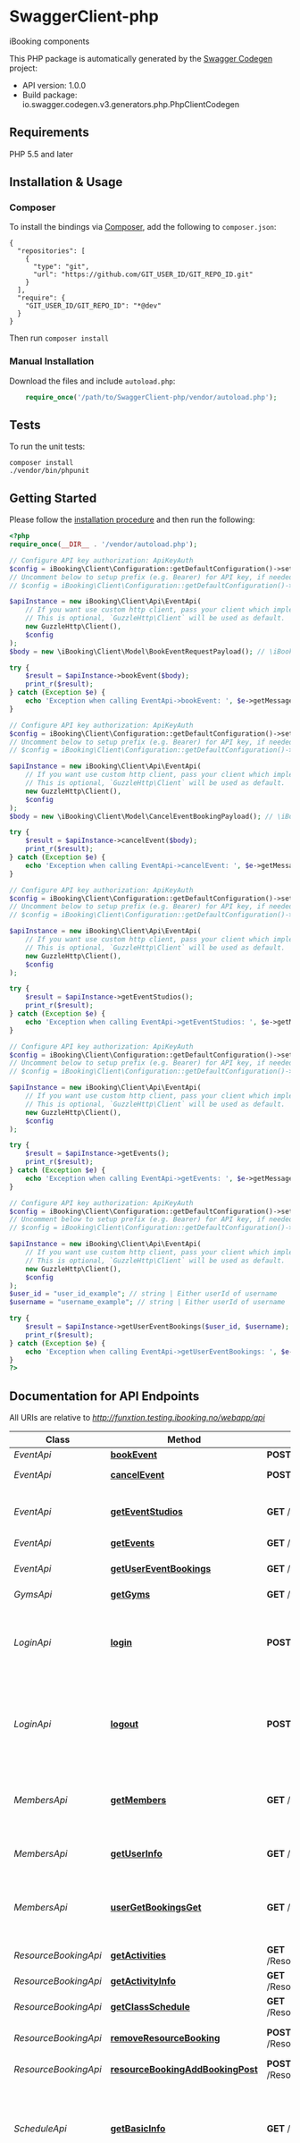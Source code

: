 # SwaggerClient-php
iBooking components

This PHP package is automatically generated by the [Swagger Codegen](https://github.com/swagger-api/swagger-codegen) project:

- API version: 1.0.0
- Build package: io.swagger.codegen.v3.generators.php.PhpClientCodegen

## Requirements

PHP 5.5 and later

## Installation & Usage
### Composer

To install the bindings via [Composer](http://getcomposer.org/), add the following to `composer.json`:

```
{
  "repositories": [
    {
      "type": "git",
      "url": "https://github.com/GIT_USER_ID/GIT_REPO_ID.git"
    }
  ],
  "require": {
    "GIT_USER_ID/GIT_REPO_ID": "*@dev"
  }
}
```

Then run `composer install`

### Manual Installation

Download the files and include `autoload.php`:

```php
    require_once('/path/to/SwaggerClient-php/vendor/autoload.php');
```

## Tests

To run the unit tests:

```
composer install
./vendor/bin/phpunit
```

## Getting Started

Please follow the [installation procedure](#installation--usage) and then run the following:

```php
<?php
require_once(__DIR__ . '/vendor/autoload.php');

// Configure API key authorization: ApiKeyAuth
$config = iBooking\Client\Configuration::getDefaultConfiguration()->setApiKey('X-Access-Token', 'YOUR_API_KEY');
// Uncomment below to setup prefix (e.g. Bearer) for API key, if needed
// $config = iBooking\Client\Configuration::getDefaultConfiguration()->setApiKeyPrefix('X-Access-Token', 'Bearer');

$apiInstance = new iBooking\Client\Api\EventApi(
    // If you want use custom http client, pass your client which implements `GuzzleHttp\ClientInterface`.
    // This is optional, `GuzzleHttp\Client` will be used as default.
    new GuzzleHttp\Client(),
    $config
);
$body = new \iBooking\Client\Model\BookEventRequestPayload(); // \iBooking\Client\Model\BookEventRequestPayload | BookEventRequestPayload object

try {
    $result = $apiInstance->bookEvent($body);
    print_r($result);
} catch (Exception $e) {
    echo 'Exception when calling EventApi->bookEvent: ', $e->getMessage(), PHP_EOL;
}

// Configure API key authorization: ApiKeyAuth
$config = iBooking\Client\Configuration::getDefaultConfiguration()->setApiKey('X-Access-Token', 'YOUR_API_KEY');
// Uncomment below to setup prefix (e.g. Bearer) for API key, if needed
// $config = iBooking\Client\Configuration::getDefaultConfiguration()->setApiKeyPrefix('X-Access-Token', 'Bearer');

$apiInstance = new iBooking\Client\Api\EventApi(
    // If you want use custom http client, pass your client which implements `GuzzleHttp\ClientInterface`.
    // This is optional, `GuzzleHttp\Client` will be used as default.
    new GuzzleHttp\Client(),
    $config
);
$body = new \iBooking\Client\Model\CancelEventBookingPayload(); // \iBooking\Client\Model\CancelEventBookingPayload | 

try {
    $result = $apiInstance->cancelEvent($body);
    print_r($result);
} catch (Exception $e) {
    echo 'Exception when calling EventApi->cancelEvent: ', $e->getMessage(), PHP_EOL;
}

// Configure API key authorization: ApiKeyAuth
$config = iBooking\Client\Configuration::getDefaultConfiguration()->setApiKey('X-Access-Token', 'YOUR_API_KEY');
// Uncomment below to setup prefix (e.g. Bearer) for API key, if needed
// $config = iBooking\Client\Configuration::getDefaultConfiguration()->setApiKeyPrefix('X-Access-Token', 'Bearer');

$apiInstance = new iBooking\Client\Api\EventApi(
    // If you want use custom http client, pass your client which implements `GuzzleHttp\ClientInterface`.
    // This is optional, `GuzzleHttp\Client` will be used as default.
    new GuzzleHttp\Client(),
    $config
);

try {
    $result = $apiInstance->getEventStudios();
    print_r($result);
} catch (Exception $e) {
    echo 'Exception when calling EventApi->getEventStudios: ', $e->getMessage(), PHP_EOL;
}

// Configure API key authorization: ApiKeyAuth
$config = iBooking\Client\Configuration::getDefaultConfiguration()->setApiKey('X-Access-Token', 'YOUR_API_KEY');
// Uncomment below to setup prefix (e.g. Bearer) for API key, if needed
// $config = iBooking\Client\Configuration::getDefaultConfiguration()->setApiKeyPrefix('X-Access-Token', 'Bearer');

$apiInstance = new iBooking\Client\Api\EventApi(
    // If you want use custom http client, pass your client which implements `GuzzleHttp\ClientInterface`.
    // This is optional, `GuzzleHttp\Client` will be used as default.
    new GuzzleHttp\Client(),
    $config
);

try {
    $result = $apiInstance->getEvents();
    print_r($result);
} catch (Exception $e) {
    echo 'Exception when calling EventApi->getEvents: ', $e->getMessage(), PHP_EOL;
}

// Configure API key authorization: ApiKeyAuth
$config = iBooking\Client\Configuration::getDefaultConfiguration()->setApiKey('X-Access-Token', 'YOUR_API_KEY');
// Uncomment below to setup prefix (e.g. Bearer) for API key, if needed
// $config = iBooking\Client\Configuration::getDefaultConfiguration()->setApiKeyPrefix('X-Access-Token', 'Bearer');

$apiInstance = new iBooking\Client\Api\EventApi(
    // If you want use custom http client, pass your client which implements `GuzzleHttp\ClientInterface`.
    // This is optional, `GuzzleHttp\Client` will be used as default.
    new GuzzleHttp\Client(),
    $config
);
$user_id = "user_id_example"; // string | Either userId of username
$username = "username_example"; // string | Either userId of username

try {
    $result = $apiInstance->getUserEventBookings($user_id, $username);
    print_r($result);
} catch (Exception $e) {
    echo 'Exception when calling EventApi->getUserEventBookings: ', $e->getMessage(), PHP_EOL;
}
?>
```

## Documentation for API Endpoints

All URIs are relative to *http://funxtion.testing.ibooking.no/webapp/api*

Class | Method | HTTP request | Description
------------ | ------------- | ------------- | -------------
*EventApi* | [**bookEvent**](docs/Api/EventApi.md#bookevent) | **POST** /Event/bookEvent | Book an event
*EventApi* | [**cancelEvent**](docs/Api/EventApi.md#cancelevent) | **POST** /Event/cancelBooking | Cancel an event booking
*EventApi* | [**getEventStudios**](docs/Api/EventApi.md#geteventstudios) | **GET** /Event/getStudios | Return studios with events and their event categories
*EventApi* | [**getEvents**](docs/Api/EventApi.md#getevents) | **GET** /Event/getEvents | Get events
*EventApi* | [**getUserEventBookings**](docs/Api/EventApi.md#getusereventbookings) | **GET** /Event/getUserBookings | Return all event bookings of a user
*GymsApi* | [**getGyms**](docs/Api/GymsApi.md#getgyms) | **GET** /Chain/gyms | Get gyms
*LoginApi* | [**login**](docs/Api/LoginApi.md#login) | **POST** /User/login | This method will upon success return a token that must be used for further communication with the API.
*LoginApi* | [**logout**](docs/Api/LoginApi.md#logout) | **POST** /User/logout | Invalidates the token provided, and resets any auth session used for other iBooking services.
*MembersApi* | [**getMembers**](docs/Api/MembersApi.md#getmembers) | **GET** /Chain/members | This method will list all the members in the same chain as the current company.
*MembersApi* | [**getUserInfo**](docs/Api/MembersApi.md#getuserinfo) | **GET** /User/getUserInfo | This method will upon success return user info
*MembersApi* | [**userGetBookingsGet**](docs/Api/MembersApi.md#usergetbookingsget) | **GET** /User/getBookings | This method returns a list of the bookings for a user. Sorted descending by class.from.
*ResourceBookingApi* | [**getActivities**](docs/Api/ResourceBookingApi.md#getactivities) | **GET** /ResourceBooking/getActivities | Get activities
*ResourceBookingApi* | [**getActivityInfo**](docs/Api/ResourceBookingApi.md#getactivityinfo) | **GET** /ResourceBooking/getActivityInfo | Get Activity Info
*ResourceBookingApi* | [**getClassSchedule**](docs/Api/ResourceBookingApi.md#getclassschedule) | **GET** /ResourceBooking/getSchedule | Returns class schedule
*ResourceBookingApi* | [**removeResourceBooking**](docs/Api/ResourceBookingApi.md#removeresourcebooking) | **POST** /ResourceBooking/removeBooking | Remove resource booking
*ResourceBookingApi* | [**resourceBookingAddBookingPost**](docs/Api/ResourceBookingApi.md#resourcebookingaddbookingpost) | **POST** /ResourceBooking/addBooking | Add resource booking.
*ScheduleApi* | [**getBasicInfo**](docs/Api/ScheduleApi.md#getbasicinfo) | **GET** /Schedule/getBasicInfo | This method returns basic information, and optionally also the output of the getStudios and getInstructors methods.
*ScheduleApi* | [**getScheduleStudios**](docs/Api/ScheduleApi.md#getschedulestudios) | **GET** /Schedule/getStudios | This method returns a full list of all studios that belongs to the parent entity.
*ScheduleApi* | [**scheduleAddBookingPost**](docs/Api/ScheduleApi.md#scheduleaddbookingpost) | **POST** /Schedule/addBooking | This method adds a booking to the provided class for the provided user (via token).
*ScheduleApi* | [**scheduleCancelBookingPost**](docs/Api/ScheduleApi.md#schedulecancelbookingpost) | **POST** /Schedule/cancelBooking | This method cancels/deletes a booking from the provided class for the provided user (via token).
*ScheduleApi* | [**scheduleGetClassGet**](docs/Api/ScheduleApi.md#schedulegetclassget) | **GET** /Schedule/getClass | Will return all information related to a group class, including descriptions and/or images of the class/instructors.
*ScheduleApi* | [**scheduleGetInstructorsGet**](docs/Api/ScheduleApi.md#schedulegetinstructorsget) | **GET** /Schedule/getInstructors | This method returns a full list of all group class instructors.
*ScheduleApi* | [**scheduleGetScheduleGet**](docs/Api/ScheduleApi.md#schedulegetscheduleget) | **GET** /Schedule/getSchedule | Will return the group class schedule. All parameters are GET parameters.

## Documentation For Models

 - [Activity](docs/Model/Activity.md)
 - [ActivityClass](docs/Model/ActivityClass.md)
 - [ActivityClassBooker](docs/Model/ActivityClassBooker.md)
 - [ActivityClassStudio](docs/Model/ActivityClassStudio.md)
 - [ActivityStudio](docs/Model/ActivityStudio.md)
 - [AddBookingPayload](docs/Model/AddBookingPayload.md)
 - [AddResourceBookingResponse](docs/Model/AddResourceBookingResponse.md)
 - [AddScheduleBookingResponse](docs/Model/AddScheduleBookingResponse.md)
 - [Address](docs/Model/Address.md)
 - [BookEventRequestPayload](docs/Model/BookEventRequestPayload.md)
 - [BookEventResponse](docs/Model/BookEventResponse.md)
 - [Booking](docs/Model/Booking.md)
 - [CancelEventBookingPayload](docs/Model/CancelEventBookingPayload.md)
 - [CancelEventResponse](docs/Model/CancelEventResponse.md)
 - [CancelScheduleBookingPayload](docs/Model/CancelScheduleBookingPayload.md)
 - [CancelScheduleBookingResponse](docs/Model/CancelScheduleBookingResponse.md)
 - [Category](docs/Model/Category.md)
 - [CommunicationChannels](docs/Model/CommunicationChannels.md)
 - [Contract](docs/Model/Contract.md)
 - [Coordinates](docs/Model/Coordinates.md)
 - [DaySchedule](docs/Model/DaySchedule.md)
 - [DayScheduleRow](docs/Model/DayScheduleRow.md)
 - [ErrorResponse](docs/Model/ErrorResponse.md)
 - [Event](docs/Model/Event.md)
 - [EventSpecifics](docs/Model/EventSpecifics.md)
 - [EventStudio](docs/Model/EventStudio.md)
 - [EventsResponse](docs/Model/EventsResponse.md)
 - [GetActivitiesResponse](docs/Model/GetActivitiesResponse.md)
 - [GetActivityInfoResponse](docs/Model/GetActivityInfoResponse.md)
 - [GetBasicInfoResponse](docs/Model/GetBasicInfoResponse.md)
 - [GetClassScheduleResponse](docs/Model/GetClassScheduleResponse.md)
 - [GetEventUserBookingsResponse](docs/Model/GetEventUserBookingsResponse.md)
 - [GetGroupClassesResponse](docs/Model/GetGroupClassesResponse.md)
 - [GetResourceBookingScheduleResponse](docs/Model/GetResourceBookingScheduleResponse.md)
 - [GetScheduleInstructorsResponse](docs/Model/GetScheduleInstructorsResponse.md)
 - [GetScheduleScheduleResponse](docs/Model/GetScheduleScheduleResponse.md)
 - [GetScheduleScheduleResponseDays](docs/Model/GetScheduleScheduleResponseDays.md)
 - [GetScheduleStudiosResponse](docs/Model/GetScheduleStudiosResponse.md)
 - [GetStudiosEventResponse](docs/Model/GetStudiosEventResponse.md)
 - [GetStudiosEventResponseCategories](docs/Model/GetStudiosEventResponseCategories.md)
 - [GetStudiosEventResponseStudios](docs/Model/GetStudiosEventResponseStudios.md)
 - [GetUserBookingsResponse](docs/Model/GetUserBookingsResponse.md)
 - [GetUserBookingsResponseBookings](docs/Model/GetUserBookingsResponseBookings.md)
 - [GroupFitnessClass](docs/Model/GroupFitnessClass.md)
 - [GroupFitnessClassStudio](docs/Model/GroupFitnessClassStudio.md)
 - [GroupFitnessClassWaitlist](docs/Model/GroupFitnessClassWaitlist.md)
 - [Gym](docs/Model/Gym.md)
 - [GymsResponse](docs/Model/GymsResponse.md)
 - [Instructor](docs/Model/Instructor.md)
 - [LoginRequestParameters](docs/Model/LoginRequestParameters.md)
 - [LoginResponse](docs/Model/LoginResponse.md)
 - [LogoutPayload](docs/Model/LogoutPayload.md)
 - [Member](docs/Model/Member.md)
 - [MemberGym](docs/Model/MemberGym.md)
 - [MembersResponse](docs/Model/MembersResponse.md)
 - [OneOfGetUserBookingsResponseBookingsModelClass](docs/Model/OneOfGetUserBookingsResponseBookingsModelClass.md)
 - [Price](docs/Model/Price.md)
 - [RemoveResourceBookingPayload](docs/Model/RemoveResourceBookingPayload.md)
 - [ScheduleStudio](docs/Model/ScheduleStudio.md)
 - [Success](docs/Model/Success.md)
 - [UserInfoResponse](docs/Model/UserInfoResponse.md)

## Documentation For Authorization


## ApiKeyAuth

- **Type**: API key
- **API key parameter name**: X-Access-Token
- **Location**: HTTP header


## Author



